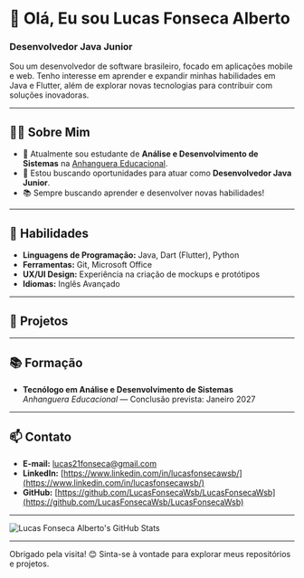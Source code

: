 # 👋 Olá, Eu sou Lucas Fonseca Alberto

### Desenvolvedor Java Junior

Sou um desenvolvedor de software brasileiro, focado em aplicações mobile e web. Tenho interesse em aprender e expandir minhas habilidades em Java e Flutter, além de explorar novas tecnologias para contribuir com soluções inovadoras.

---

## 🧑‍💻 Sobre Mim

- 💼 Atualmente sou estudante de **Análise e Desenvolvimento de Sistemas** na [Anhanguera Educacional](https://www.anhanguera.com).
- 🌱 Estou buscando oportunidades para atuar como **Desenvolvedor Java Junior**.
- 📚 Sempre buscando aprender e desenvolver novas habilidades!

---

## 🚀 Habilidades

- **Linguagens de Programação:** Java, Dart (Flutter), Python
- **Ferramentas:** Git, Microsoft Office
- **UX/UI Design:** Experiência na criação de mockups e protótipos
- **Idiomas:** Inglês Avançado

---

## 📝 Projetos


---

## 📚 Formação

- **Tecnólogo em Análise e Desenvolvimento de Sistemas**  
  *Anhanguera Educacional* — Conclusão prevista: Janeiro 2027

---

## 📫 Contato

- **E-mail:** [lucas21fonseca@gmail.com](mailto:lucas21fonseca@gmail.com)
- **LinkedIn:** [https://www.linkedin.com/in/lucasfonsecawsb/](https://www.linkedin.com/in/lucasfonsecawsb/)
- **GitHub:** [https://github.com/LucasFonsecaWsb/LucasFonsecaWsb](https://github.com/LucasFonsecaWsb/LucasFonsecaWsb)

---

![Lucas Fonseca Alberto's GitHub Stats](https://github-readme-stats.vercel.app/api?username=LucasFonsecaWsb&show_icons=true&theme=radical)

---

Obrigado pela visita! 😊 Sinta-se à vontade para explorar meus repositórios e projetos.
